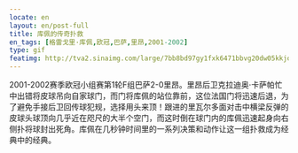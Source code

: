 ```yaml
---
locate: en
layout: en/post-full
title: 库佩的传奇扑救
en_tags: [格雷戈里·库佩,欧冠,巴萨,里昂,2001-2002]
type: gif
featimg: http://tva2.sinaimg.com/large/7bb8bd97gy1fxk6471bbvg20dw05kkjo.gif
---
```


2001-2002赛季欧冠小组赛第1轮F组巴萨2-0里昂。里昂后卫克拉迪奥·卡萨帕忙中出错将皮球吊向自家球门，而门将库佩的站位靠前，这位法国门将迅速后退，为了避免手接后卫回传球犯规，选择用头来顶！跟进的里瓦尔多面对击中横梁反弹的皮球头球顶向几乎近在咫尺的大半个空门，而这时倒在球门内的库佩迅速起身向右侧扑将球封出死角。库佩在几秒钟时间里的一系列决策和动作让这一组扑救成为经典中的经典。